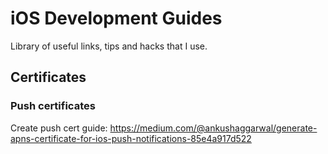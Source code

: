 # iOS Development Guides
Library of useful links, tips and hacks that I use. 

## Certificates

### Push certificates

Create push cert guide:
https://medium.com/@ankushaggarwal/generate-apns-certificate-for-ios-push-notifications-85e4a917d522
